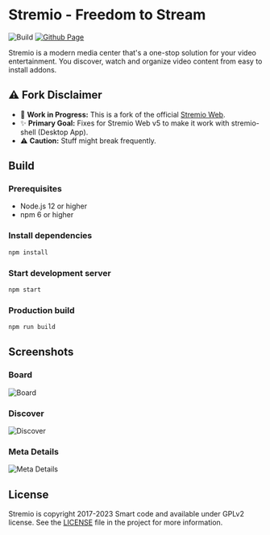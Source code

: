 # Stremio - Freedom to Stream

![Build](https://github.com/stremio/stremio-web/workflows/Build/badge.svg?branch=development)
[![Github Page](https://img.shields.io/website?label=Page&logo=github&up_message=online&down_message=offline&url=https%3A%2F%2Fstremio.github.io%2Fstremio-web%2F)](https://stremio.github.io/stremio-web/development)

Stremio is a modern media center that's a one-stop solution for your video entertainment. You discover, watch and organize video content from easy to install addons.

## ⚠️ **Fork Disclaimer**
- 🚧 **Work in Progress:** This is a fork of the official [Stremio Web](https://github.com/Stremio/stremio-web).
- ✨ **Primary Goal:** Fixes for Stremio Web v5 to make it work with stremio-shell (Desktop App).
- ⚠️ **Caution:** Stuff might break frequently.


## Build

### Prerequisites

* Node.js 12 or higher
* npm 6 or higher

### Install dependencies

```bash
npm install
```

### Start development server

```bash
npm start
```

### Production build

```bash
npm run build
```

## Screenshots

### Board

![Board](/screenshots/board.png)

### Discover

![Discover](/screenshots/discover.png)

### Meta Details

![Meta Details](/screenshots/metadetails.png)

## License

Stremio is copyright 2017-2023 Smart code and available under GPLv2 license. See the [LICENSE](/LICENSE.md) file in the project for more information.
